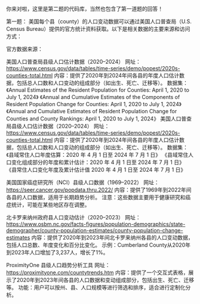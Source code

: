 你来对啦，这里是第二题的代码库，当然也包含了第一道题的回答！

第一题： 美国每个县（county）的人口变动数据可以通过美国人口普查局（U.S. Census Bureau）提供的官方统计资料获取。​以下是相关数据的主要来源和访问方式：​

官方数据来源：

美国人口普查局县级人口估计数据（2020–2024） 网址：​https://www.census.gov/data/tables/time-series/demo/popest/2020s-counties-total.html 内容：​提供了2020年到2024年间各县的年度人口估计数据，包括总人口数和人口变动的组成部分（如出生、死亡、迁移等）。 数据集：《Annual Estimates of the Resident Population for Counties: April 1, 2020 to July 1, 2024》 《Annual and Cumulative Estimates of the Components of Resident Population Change for Counties: April 1, 2020 to July 1, 2024》 《Annual and Cumulative Estimates of Resident Population Change for Counties and County Rankings: April 1, 2020 to July 1, 2024》
美国人口普查局县级人口估计数据（2020–2024） 网址：https://www.census.gov/data/tables/time-series/demo/popest/2020s-counties-total.html 内容：​提供了2020年到2024年间各县的年度人口估计数据，包括总人口数和人口变动的组成部分（如出生、死亡、迁移等）。 数据集：《县域常住人口年度估算：2020 年 4 月 1 日至 2024 年 7 月 1 日》 《县域常住人口变化组成部分的年度和累计估计：2020 年 4 月 1 日至 2024 年 7 月 1 日》 《县常住人口变化年度及累计估计值 2020 年 4 月 1 日至 2024 年 7 月 1 日》

美国国家癌症研究所（NCI）县级人口数据（1969–2022） 网址：​https://seer.cancer.gov/popdata.thru.2022/ 内容：​提供了1969年到2022年间各县的人口数据，适用于长期趋势分析。 注意：​这些数据主要用于健康研究和癌症统计，可能在某些地区存在调整。​

北卡罗来纳州政府县人口变动估计（2020–2023） 网址：​https://www.osbm.nc.gov/facts-figures/population-demographics/state-demographer/county-population-estimates/county-population-change-estimates 内容：​提供了2020年到2023年间北卡罗来纳州各县的人口变动数据，包括人口总数、年度变化和百分比变化。 示例：​Cumberland County从2020年到2023年人口增加了3,237人，增长了1%。​

ProximityOne 县级人口趋势分析工具 网址：​https://proximityone.com/countytrends.htm 内容：​提供了一个交互式表格，展示了2020年到2023年间各县的人口数据和变动组成部分，包括出生、死亡、迁移等。 功能：​用户可以按州、县、人口规模等进行筛选和排序，适合进行定制化分析。
